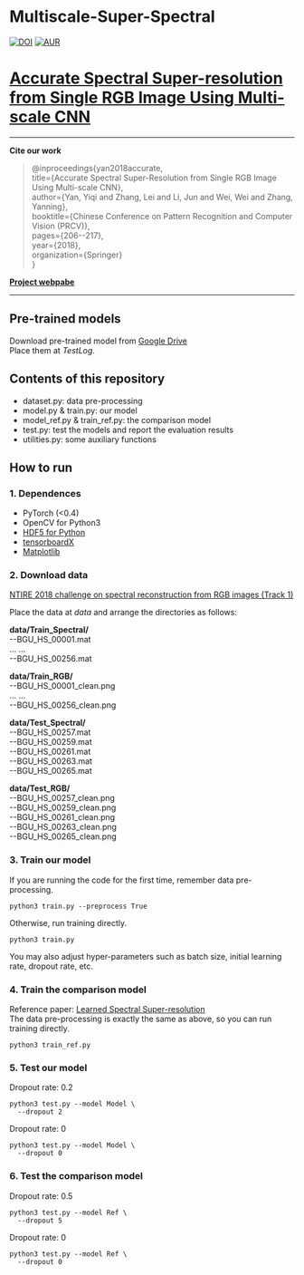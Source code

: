 # Multiscale-Super-Spectral  

[![DOI](https://zenodo.org/badge/DOI/10.5281/zenodo.1286315.svg)](https://doi.org/10.5281/zenodo.1286315)
[![AUR](https://img.shields.io/aur/license/yaourt.svg?style=plastic)](LICENSE)   

# [Accurate Spectral Super-resolution from Single RGB Image Using Multi-scale CNN](https://arxiv.org/abs/1806.03575)

***
**Cite our work**  

> @inproceedings{yan2018accurate,  
>   title={Accurate Spectral Super-Resolution from Single RGB Image Using Multi-scale CNN},  
>   author={Yan, Yiqi and Zhang, Lei and Li, Jun and Wei, Wei and Zhang, Yanning},  
>   booktitle={Chinese Conference on Pattern Recognition and Computer Vision (PRCV)},  
>   pages={206--217},  
>   year={2018},  
>   organization={Springer}  
> } 

[**Project webpabe**](https://saoyan.github.io/posts/2018/06/09)  

***

## Pre-trained models  
Download pre-trained model from [Google Drive](https://drive.google.com/open?id=1ufcRw8P3bWSpsNB_4o88qjUldOtmqNMM)  
Place them at *TestLog*.

## Contents of this repository  
* dataset.py: data pre-processing
* model.py & train.py: our model
* model_ref.py & train_ref.py: the comparison model
* test.py: test the models and report the evaluation results
* utilities.py: some auxiliary functions

## How to run  

### 1. Dependences  
* PyTorch (<0.4)  
* OpenCV for Python3
* [HDF5 for Python](http://www.h5py.org/)
* [tensorboardX](https://github.com/lanpa/tensorboard-pytorch)
* [Matplotlib](https://matplotlib.org/)

### 2. Download data  

[NTIRE 2018 challenge on spectral reconstruction from RGB images (Track 1)](https://competitions.codalab.org/competitions/18034)  

Place the data at *data* and arrange the directories as follows:

**data/Train_Spectral/**  
--BGU_HS_00001.mat  
... ...  
--BGU_HS_00256.mat  

**data/Train_RGB/**  
--BGU_HS_00001_clean.png  
... ...  
--BGU_HS_00256_clean.png  

**data/Test_Spectral/**  
--BGU_HS_00257.mat  
--BGU_HS_00259.mat  
--BGU_HS_00261.mat  
--BGU_HS_00263.mat  
--BGU_HS_00265.mat  

**data/Test_RGB/**  
--BGU_HS_00257_clean.png  
--BGU_HS_00259_clean.png  
--BGU_HS_00261_clean.png  
--BGU_HS_00263_clean.png  
--BGU_HS_00265_clean.png  

### 3. Train our model  
If you are running the code for the first time, remember data pre-processing.  
```
python3 train.py --preprocess True
```
Otherwise, run training directly.  
```
python3 train.py
```
You may also adjust hyper-parameters such as batch size, initial learning rate, dropout rate, etc.

### 4. Train the comparison model  
Reference paper: [Learned Spectral Super-resolution](https://arxiv.org/abs/1703.09470)  
The data pre-processing is exactly the same as above, so you can run training directly.
```
python3 train_ref.py
```

### 5. Test our model  
Dropout rate: 0.2
```
python3 test.py --model Model \
  --dropout 2
```
Dropout rate: 0
```
python3 test.py --model Model \
  --dropout 0
```

### 6. Test the comparison model
Dropout rate: 0.5
```
python3 test.py --model Ref \
  --dropout 5
```
Dropout rate: 0
```
python3 test.py --model Ref \
  --dropout 0
```
